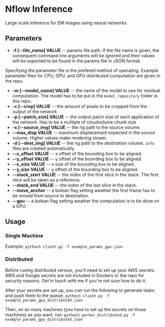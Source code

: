 # Nflow Inference
Large scale inference for EM images using neural networks


## Parameters
* **-f [--file_name] VALUE** -- params file path. If the file name is given, the consequent command line arguments will be ignored and their values will be expected to be found in the params file in JSON format.

Specifying the parameter file is the prefered method of operating. Example parameter files for CPU, GPU, and GPU distributed computation are given in the repo.

* **-m [--model_name] VALUE** -- the name of the model to use for residual computation. The model has to be put in the `model_repository` folder in this repo.
* **-c [--crop] VALUE** -- the amount of pixels to be cropped from the output of the network
* **-p [--patch_size] VALUE** -- the output patch size of each application of the network. Has to be a multiple of cloudvolume chunk size
* **-s [--source_img] VALUE** -- the ng path to the source volume.
* **--max_disp VALUE** -- maximum displacement expected in the source volume. Higher values make rendering slower.
* **-d [--dest_img] VALUE** -- the ng path to the destination volume. `info` files are created automatically.
* **--x_offset VALUE** -- x offset of the bounding box to be aligned.
* **--y_offset VALUE** -- y offset of the bounding box to be aligned.
* **--x_size VALUE** -- x size of the bounding box to be aligned.
* **--y_size VALUE** -- y offset of the bounding box to be aligned.
* **--stack_start VALUE** -- the index of the first slice in the stack. The first slice will be taken as a reference.
* **--stack_end VALUE** -- the index of the last slice in the stack.
* **--move_anchor** -- a bolean flag setting weather the first frame has to be moved from source to destination.
* **--gpu**  -- a bolean flag setting weather the computation is to be done on a GPU.



## Usage
### Single Machine
Example:
```python3 client.py -f example_params_gpu.json```
### Distributed
Before runing distributed version, you'll need to set up your AWS secrets. AWS and Google secrets are not included in Dockers or the repo for security reasons. Get in touch with me if you're not sure how to do it.

After your secrets are set up, you can run the following to generate tasks and push them to the queue:
```python3 client.py -f example_params_gpu_distributed.json```

Then, on as many machines (you have to set up the secrets on those machines) as you want, run:
```python3 worker_distributed.py -f example_params_gpu_distributed.json```


